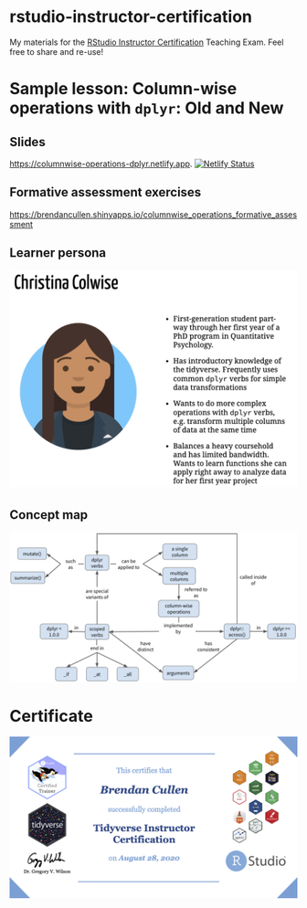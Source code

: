 # rstudio-instructor-certification
My materials for the [RStudio Instructor Certification](https://education.rstudio.com/trainers/) Teaching Exam. Feel free to share and re-use!

# Sample lesson: Column-wise operations with `dplyr`: Old and New

## Slides
https://columnwise-operations-dplyr.netlify.app. [![Netlify Status](https://api.netlify.com/api/v1/badges/cf61cf7b-c2e4-49b5-9fd3-1e5a5ec1b54b/deploy-status)](https://app.netlify.com/sites/columnwise-operations-dplyr/deploys)

## Formative assessment exercises
https://brendancullen.shinyapps.io/columnwise_operations_formative_assessment

## Learner persona
![](/slides/img/learner_persona.png)
<br>

## Concept map
![](/slides/img/columnwise_concept_map.png)
<br>

# Certificate
![](certificate.png)
